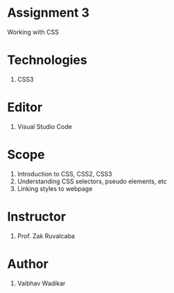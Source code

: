 # Assignment 3
Working with CSS
 
# Technologies
 1. CSS3
 
# Editor
 1. Visual Studio Code
 
# Scope
 1. Introduction to CSS, CSS2, CSS3
 2. Understanding CSS selectors, pseudo elements, etc
 3. Linking styles to webpage
 
 # Instructor
 1. Prof. Zak Ruvalcaba
 
 # Author
 1. Vaibhav Wadikar
 
